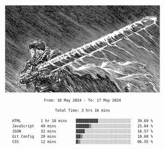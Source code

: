 <!-- Profile image -->
<p align="center">
 <img src="assets/bpD2ohb.png" width="1080px">
</p>
<!-- Profile image end -->

<div align="center">
<!--START_SECTION:waka-->

```txt
From: 10 May 2024 - To: 17 May 2024

Total Time: 3 hrs 16 mins

HTML         1 hr 18 mins    ▓▓▓▓▓▓▓▓▓▓░░░░░░░░░░░░░░░   39.69 %
JavaScript   49 mins         ▓▓▓▓▓▓▒░░░░░░░░░░░░░░░░░░   25.04 %
JSON         32 mins         ▓▓▓▓░░░░░░░░░░░░░░░░░░░░░   16.57 %
Git Config   20 mins         ▓▓▒░░░░░░░░░░░░░░░░░░░░░░   10.68 %
CSS          12 mins         ▓▒░░░░░░░░░░░░░░░░░░░░░░░   06.55 %
```

<!--END_SECTION:waka-->
</div>
